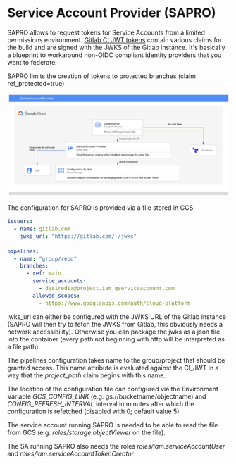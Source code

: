 # Service Account Provider (SAPRO)

SAPRO allows to request tokens for Service Accounts from a limited permissions environment. [Gitlab CI JWT tokens](https://docs.gitlab.com/ee/ci/examples/authenticating-with-hashicorp-vault/index.html#how-it-works) contain various claims for the build and are signed with the JWKS of the Gitlab instance. It's basically a blueprint to workaround non-OIDC compliant identity providers that you want to federate. 

SAPRO limits the creation of tokens to protected branches (claim ref_protected=true)

![](sapro.png)

The configuration for SAPRO is provided via a file stored in GCS.

```yaml
issuers:
  - name: gitlab.com
    jwks_url: "https://gitlab.com/-/jwks"

pipelines:
  - name: "group/repo"
    branches:
      - ref: main
        service_accounts: 
          - desiredsa@project.iam.gserviceaccount.com
        allowed_scopes:
          - https://www.googleapis.com/auth/cloud-platform

```

jwks_url can either be configured with the JWKS URL of the Gitlab instance (SAPRO will then try to fetch the JWKS from Gitlab, this obviously needs a network accessibility). Otherwise you can package the jwks as a json file into the container (every path not beginning with http will be interpreted as a file path).

The pipelines configuration takes name to the group/project that should be granted access. This name attribute is evaluated against the CI_JWT in a way that the *project_path* claim begins with this name.

The location of the configuration file can configured via the Environment Variable *GCS_CONFIG_LINK* (e.g. gs://bucketname/objectname) and *CONFIG_REFRESH_INTERVAL* interval in minutes after which the configuration is refetched (disabled with 0; default value 5)

The service account running SAPRO is needed to be able to read the file from GCS (e.g. _roles/storage.objectViewer_ on the file).

The SA running SAPRO also needs the roles _roles/iam.serviceAccountUser_ and _roles/iam.serviceAccountTokenCreator_
